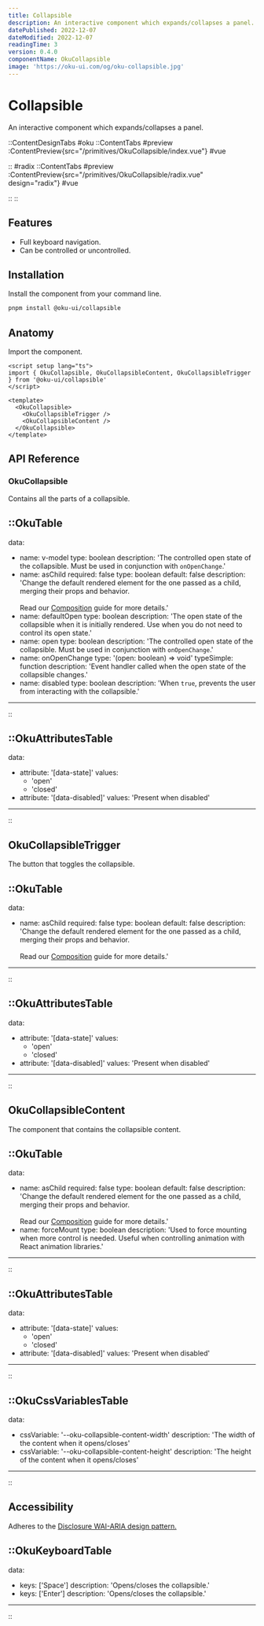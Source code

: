 ```yaml
---
title: Collapsible
description: An interactive component which expands/collapses a panel.
datePublished: 2022-12-07
dateModified: 2022-12-07
readingTime: 3
version: 0.4.0
componentName: OkuCollapsible
image: 'https://oku-ui.com/og/oku-collapsible.jpg'
---
```


# Collapsible
An interactive component which expands/collapses a panel.


::ContentDesignTabs
#oku
::ContentTabs
#preview
:ContentPreview{src="/primitives/OkuCollapsible/index.vue"}
#vue
<!-- Autodocs{src="/primitives/OkuCollapsible/index.vue" lang="vue"} -->
::
#radix
::ContentTabs
#preview
:ContentPreview{src="/primitives/OkuCollapsible/radix.vue" design="radix"}
#vue
<!-- Autodocs{src="/primitives/OkuCollapsible/radix.vue" lang="vue"} -->
::
::

## Features
- Full keyboard navigation.
- Can be controlled or uncontrolled.



## Installation

Install the component from your command line.

```bash
pnpm install @oku-ui/collapsible
```

## Anatomy

Import the component.

```vue
<script setup lang="ts">
import { OkuCollapsible, OkuCollapsibleContent, OkuCollapsibleTrigger } from '@oku-ui/collapsible'
</script>

<template>
  <OkuCollapsible>
    <OkuCollapsibleTrigger />
    <OkuCollapsibleContent />
  </OkuCollapsible>
</template>
```

## API Reference

### OkuCollapsible
Contains all the parts of a collapsible.

::OkuTable
---
data:
  - name: v-model
    type: boolean
    description: 'The controlled open state of the collapsible. Must be used in conjunction with `onOpenChange`.'
  - name: asChild
    required: false
    type: boolean
    default: false
    description: 'Change the default rendered element for the one passed as a child, merging their props and behavior.<br><br>Read our [Composition](../guides/composition) guide for more details.'
  - name: defaultOpen
    type: boolean
    description: 'The open state of the collapsible when it is initially rendered. Use when you do not need to control its open state.'
  - name: open
    type: boolean
    description: 'The controlled open state of the collapsible. Must be used in conjunction with `onOpenChange`.'
  - name: onOpenChange
    type: '(open: boolean) => void'
    typeSimple: function
    description: 'Event handler called when the open state of the collapsible changes.'
  - name: disabled
    type: boolean
    description: 'When `true`, prevents the user from interacting with the collapsible.'
---
::

::OkuAttributesTable
---
data:
  - attribute: '[data-state]'
    values:
      - 'open'
      - 'closed'
  - attribute: '[data-disabled]'
    values: 'Present when disabled'
---
::


## OkuCollapsibleTrigger
The button that toggles the collapsible.


::OkuTable
---
data:
  - name: asChild
    required: false
    type: boolean
    default: false
    description: 'Change the default rendered element for the one passed as a child, merging their props and behavior.<br><br>Read our [Composition](../guides/composition) guide for more details.'
---
::

::OkuAttributesTable
---
data:
  - attribute: '[data-state]'
    values:
      - 'open'
      - 'closed'
  - attribute: '[data-disabled]'
    values: 'Present when disabled'
---
::


## OkuCollapsibleContent
The component that contains the collapsible content.


::OkuTable
---
data:
  - name: asChild
    required: false
    type: boolean
    default: false
    description: 'Change the default rendered element for the one passed as a child, merging their props and behavior.<br><br>Read our [Composition](../guides/composition) guide for more details.'
  - name: forceMount
    type: boolean
    description: 'Used to force mounting when more control is needed. Useful when controlling animation with React animation libraries.'
---
::

::OkuAttributesTable
---
data:
  - attribute: '[data-state]'
    values:
      - 'open'
      - 'closed'
  - attribute: '[data-disabled]'
    values: 'Present when disabled'
---
::

::OkuCssVariablesTable
---
data:
  - cssVariable: '--oku-collapsible-content-width'
    description: 'The width of the content when it opens/closes'
  - cssVariable: '--oku-collapsible-content-height'
    description: 'The height of the content when it opens/closes'
---
::


## Accessibility

Adheres to the [Disclosure WAI-ARIA design pattern.](https://www.w3.org/WAI/ARIA/apg/patterns/disclosure/)


::OkuKeyboardTable
---
data:
  - keys: ['Space']
    description: 'Opens/closes the collapsible.'
  - keys: ['Enter']
    description: 'Opens/closes the collapsible.'
---
::
